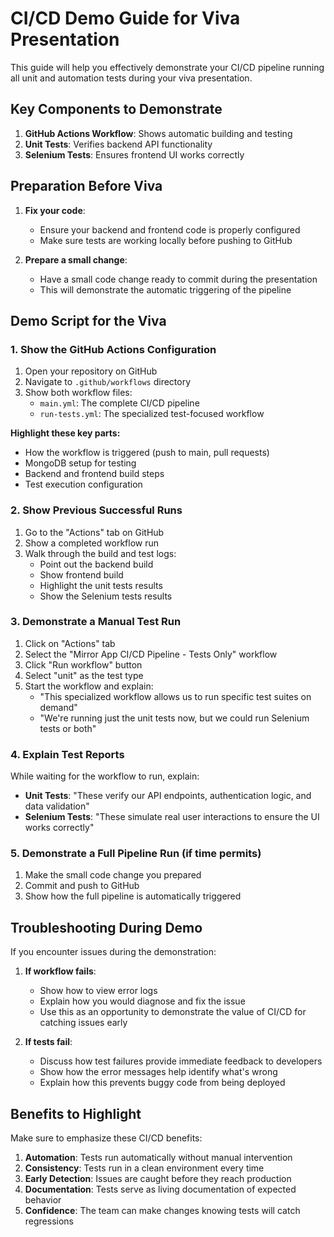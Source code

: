 # CI/CD Demo Guide for Viva Presentation

This guide will help you effectively demonstrate your CI/CD pipeline running all unit and automation tests during your viva presentation.

## Key Components to Demonstrate

1. **GitHub Actions Workflow**: Shows automatic building and testing
2. **Unit Tests**: Verifies backend API functionality
3. **Selenium Tests**: Ensures frontend UI works correctly

## Preparation Before Viva

1. **Fix your code**:
   - Ensure your backend and frontend code is properly configured
   - Make sure tests are working locally before pushing to GitHub

2. **Prepare a small change**:
   - Have a small code change ready to commit during the presentation
   - This will demonstrate the automatic triggering of the pipeline

## Demo Script for the Viva

### 1. Show the GitHub Actions Configuration

1. Open your repository on GitHub
2. Navigate to `.github/workflows` directory
3. Show both workflow files:
   - `main.yml`: The complete CI/CD pipeline
   - `run-tests.yml`: The specialized test-focused workflow

**Highlight these key parts:**
- How the workflow is triggered (push to main, pull requests)
- MongoDB setup for testing
- Backend and frontend build steps
- Test execution configuration

### 2. Show Previous Successful Runs

1. Go to the "Actions" tab on GitHub
2. Show a completed workflow run
3. Walk through the build and test logs:
   - Point out the backend build
   - Show frontend build
   - Highlight the unit tests results
   - Show the Selenium tests results

### 3. Demonstrate a Manual Test Run

1. Click on "Actions" tab
2. Select the "Mirror App CI/CD Pipeline - Tests Only" workflow
3. Click "Run workflow" button
4. Select "unit" as the test type
5. Start the workflow and explain:
   - "This specialized workflow allows us to run specific test suites on demand"
   - "We're running just the unit tests now, but we could run Selenium tests or both"

### 4. Explain Test Reports

While waiting for the workflow to run, explain:

- **Unit Tests**: "These verify our API endpoints, authentication logic, and data validation"
- **Selenium Tests**: "These simulate real user interactions to ensure the UI works correctly"

### 5. Demonstrate a Full Pipeline Run (if time permits)

1. Make the small code change you prepared
2. Commit and push to GitHub
3. Show how the full pipeline is automatically triggered

## Troubleshooting During Demo

If you encounter issues during the demonstration:

1. **If workflow fails**:
   - Show how to view error logs
   - Explain how you would diagnose and fix the issue
   - Use this as an opportunity to demonstrate the value of CI/CD for catching issues early

2. **If tests fail**:
   - Discuss how test failures provide immediate feedback to developers
   - Show how the error messages help identify what's wrong
   - Explain how this prevents buggy code from being deployed

## Benefits to Highlight

Make sure to emphasize these CI/CD benefits:

1. **Automation**: Tests run automatically without manual intervention
2. **Consistency**: Tests run in a clean environment every time
3. **Early Detection**: Issues are caught before they reach production
4. **Documentation**: Tests serve as living documentation of expected behavior
5. **Confidence**: The team can make changes knowing tests will catch regressions